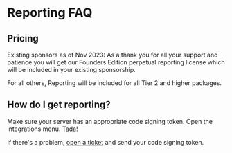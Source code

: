 # Reporting FAQ

## Pricing

Existing sponsors as of Nov 2023: As a thank you for all your support and patience you will get our Founders Edition perpetual reporting license which will be included in your existing sponsorship. 

For all others, Reporting will be included for all Tier 2 and higher packages.

## How do I get reporting?

Make sure your server has an appropriate code signing token. Open the integrations menu. Tada! 

If there's a problem, [open a ticket](https://support.amidaware.com) and send your code signing token.
